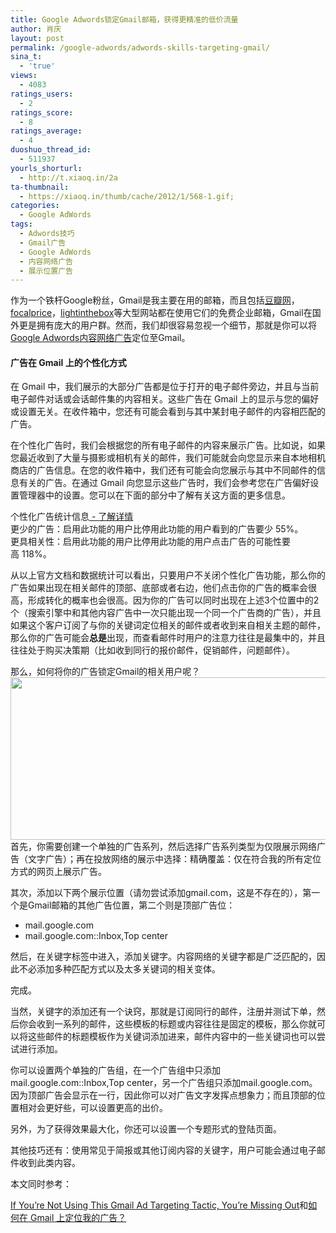 ```yaml
---
title: Google Adwords锁定Gmail邮箱，获得更精准的低价流量
author: 肖庆
layout: post
permalink: /google-adwords/adwords-skills-targeting-gmail/
sina_t:
  - 'true'
views:
  - 4083
ratings_users:
  - 2
ratings_score:
  - 8
ratings_average:
  - 4
duoshuo_thread_id:
  - 511937
yourls_shorturl:
  - http://t.xiaoq.in/2a
ta-thumbnail:
  - https://xiaoq.in/thumb/cache/2012/1/568-1.gif;
categories:
  - Google AdWords
tags:
  - Adwords技巧
  - Gmail广告
  - Google AdWords
  - 内容网络广告
  - 展示位置广告
---
```

作为一个铁杆Google粉丝，Gmail是我主要在用的邮箱，而且包括<a href="https://mail.google.com/a/douban.com/" rel="nofollow" target="_blank">豆瓣网</a>，<a href="https://mail.google.com/a/focalprice.com/" rel="nofollow" target="_blank">focalprice</a>，<a href="https://mail.google.com/a/lightinthebox.com/" rel="nofollow" target="_blank">lightinthebox</a>等大型网站都在使用它们的免费企业邮箱，Gmail在国外更是拥有庞大的用户群。然而，我们却很容易忽视一个细节，那就是你可以将<span class='wp_keywordlink'><a href="https://xiaoq.in/google-adwords/" title="Google Adwords" target="_blank">Google Adwords</a></span><span class='wp_keywordlink_affiliate'><a href="https://xiaoq.in/tag/%e5%86%85%e5%ae%b9%e7%bd%91%e7%bb%9c%e5%b9%bf%e5%91%8a/" title="查看内容网络广告中的全部文章" target="_blank">内容网络广告</a></span>定位至Gmail。

#### 广告在 Gmail 上的个性化方式

在 Gmail 中，我们展示的大部分广告都是位于打开的电子邮件旁边，并且与当前电子邮件对话或会话邮件集的内容相关。这些广告在 Gmail 上的显示与您的偏好或设置无关。在收件箱中，您还有可能会看到与其中某封电子邮件的内容相匹配的广告。

在个性化广告时，我们会根据您的所有电子邮件的内容来展示广告。比如说，如果您最近收到了大量与摄影或相机有关的邮件，我们可能就会向您显示来自本地相机商店的广告信息。在您的收件箱中，我们还有可能会向您展示与其中不同邮件的信息有关的广告。在通过 Gmail 向您显示这些广告时，我们会参考您在广告偏好设置管理器中的设置。您可以在下面的部分中了解有关这方面的更多信息。

<div>
  个性化广告统计信息<a href="http://www.google.com/support/websearch/bin/answer.py?answer=1634057&hl=zh-CN"> - </a><a href="http://www.google.com/support/websearch/bin/answer.py?answer=1634057&hl=zh-CN" target="_blank">了解详情</a>
</div>

<div>
  更少的广告：启用此功能的用户比停用此功能的用户看到的广告要少 55%。
</div>

<div>
  更具相关性：启用此功能的用户比停用此功能的用户点击广告的可能性要高 118%。
</div></p> 

从以上官方文档和数据统计可以看出，只要用户不关闭个性化广告功能，那么你的广告如果出现在相关邮件的顶部、底部或者右边，他们点击你的广告的概率会很高，形成转化的概率也会很高。因为你的广告可以同时出现在上述3个位置中的2个（搜索引擎中和其他内容广告中一次只能出现一个同一个广告商的广告），并且如果这个客户订阅了与你的关键词定位相关的邮件或者收到来自相关主题的邮件，那么你的广告可能会**总是**出现，而查看邮件时用户的注意力往往是最集中的，并且往往处于购买决策期（比如收到同行的报价邮件，促销邮件，问题邮件）。

<div>
</div>

<div>
  那么，如何将你的广告锁定Gmail的相关用户呢？
</div>

<div>
  <img class="alignnone size-full wp-image-569" title="adwords-display" src="http://xiaoq.in/g/pics/2012/01/adwords-display.gif" alt="" width="630" height="260" />
</div>

<div>
</div>

<div>
  首先，你需要创建一个单独的广告系列，然后选择广告系列类型为仅限展示网络广告（文字广告）；再在投放网络的展示中选择：精确覆盖：仅在符合我的所有定位方式的网页上展示广告。
</div>

<div>
  <p>
    其次，添加以下两个展示位置（请勿尝试添加gmail.com，这是不存在的），第一个是Gmail邮箱的其他广告位置，第二个则是顶部广告位：
  </p>
  
  <ul>
    <li>
      mail.google.com
    </li>
    <li>
      mail.google.com::Inbox,Top center
    </li>
  </ul>
  
  <p>
    然后，在关键字标签中进入，添加关键字。内容网络的关键字都是广泛匹配的，因此不必添加多种匹配方式以及太多关键词的相关变体。
  </p>
  
  <p>
    完成。
  </p>
  
  <p>
    当然，关键字的添加还有一个诀窍，那就是订阅同行的邮件，注册并测试下单，然后你会收到一系列的邮件，这些模板的标题或内容往往是固定的模板，那么你就可以将这些邮件的标题模板作为关键词添加进来，邮件内容中的一些关键词也可以尝试进行添加。
  </p>
  
  <p>
    你可以设置两个单独的广告组，在一个广告组中只添加mail.google.com::Inbox,Top center，另一个广告组只添加mail.google.com。因为顶部广告会显示在一行，因此你可以对广告文字发挥点想象力；而且顶部的位置相对会更好些，可以设置更高的出价。
  </p>
  
  <p>
    另外，为了获得效果最大化，你还可以设置一个专题形式的登陆页面。
  </p>
  
  <p>
    其他技巧还有：使用常见于简报或其他订阅内容的关键字，用户可能会通过电子邮件收到此类内容。
  </p>
  
  <p>
    本文同时参考：
  </p>
  
  <p>
    <a title="If You’re Not Using This Gmail Ad Targeting Tactic, You’re Missing Out" href="http://www.ppchero.com/if-you%E2%80%99re-not-using-this-gmail-ad-targeting-tactic-you%E2%80%99re-missing-out/" target="_blank">If You’re Not Using This Gmail Ad Targeting Tactic, You’re Missing Out</a>和<a title="如何在 Gmail 上定位我的广告？" href="http://support.google.com/adwords/bin/answer.py?hl=zh-Hans&hlrm=en&answer=1384966" target="_blank">如何在 Gmail 上定位我的广告？</a>
  </p>
</div>